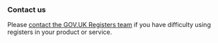 ### Contact us

Please [contact the GOV.UK Registers
team](https://www.registers.service.gov.uk/support) if you have difficulty
using registers in your product or service.
